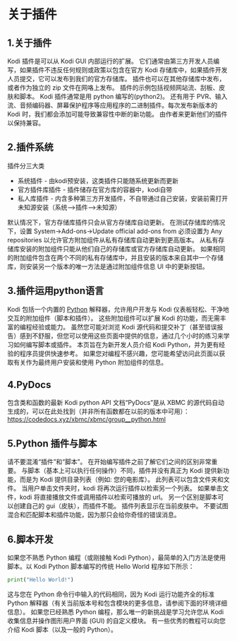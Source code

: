 # 关于插件











## 1.关于插件

Kodi 插件是可以从 Kodi GUI 内部运行的扩展。 它们通常由第三方开发人员编写，如果插件不违反任何规则或政策以包含在官方 Kodi 存储库中，如果插件开发人员提交，它可以发布到我们的官方存储库。 插件也可以在其他存储库中发布，或者作为独立的 zip 文件在网咯上发布。 插件的示例包括视频网站流、刮板、皮肤和脚本。 Kodi 插件通常是用 python 编写的(python2)。 还有用于 PVR、输入流、音频编码器、屏幕保护程序等应用程序的二进制插件。每次发布新版本的 Kodi 时，我们都会添加可能导致兼容性中断的新功能。 由作者来更新他们的插件以保持兼容。



## 2.插件系统

插件分三大类

- 系统插件 - 由kodi预安装，这类插件只能随系统更新而更新
- 官方插件库插件 - 插件储存在官方库的容器中，kodi自带
- 私人库插件 - 内含多种第三方开发插件，不自带通过自己安装，安装前需打开未知源安装（系统-->插件-->未知源）

默认情况下，官方存储库插件只会从官方存储库自动更新。 在测试存储库的情况下，设置 System->Add-ons->Update official add-ons from 必须设置为 Any repositories 以允许官方附加组件从私有存储库自动更新到更高版本。 从私有存储库安装的附加组件只能从他们自己的存储库或官方存储库自动更新。 如果相同的附加组件包含在两个不同的私有存储库中，并且安装的版本来自其中一个存储库，则安装另一个版本的唯一方法是通过附加组件信息 UI 中的更新按钮。



## 3.插件运用python语言

Kodi 包括一个内置的 [Python](https://zh.m.wikipedia.org/zh-hans/Python) 解释器，允许用户开发与 Kodi 仪表板轻松、干净地交互的附加组件（脚本和插件）。 这些附加组件可以扩展 Kodi 的功能，而无需丰富的编程经验或能力。 虽然您可能对浏览 Kodi 源代码和提交补丁（甚至错误报告）感到不舒服，但您可以使用这些页面中提供的信息，通过几个小时的练习来学习如何编写脚本或插件。 本页旨在为新开发人员介绍 Kodi Python，并为更有经验的程序员提供快速参考。 如果您对编程不感兴趣，您可能希望访问此页面以获取有关作为最终用户安装和使用 Python 附加组件的信息。



## 4.PyDocs

包含类和函数的最新 Kodi python API 文档“PyDocs”是从 XBMC 的源代码自动生成的，可以在此处找到（并非所有函数都在以前的版本中可用）：<https://codedocs.xyz/xbmc/xbmc/group__python.html>

## 5.Python 插件与脚本

请不要混淆“插件”和“脚本”。 在开始编写插件之前了解它们之间的区别非常重要。 与脚本（基本上可以执行任何操作）不同，插件并没有真正为 Kodi 提供新功能，而是为 Kodi 提供目录列表（例如: 您的电影库）。 此列表可以包含文件夹和文件。 当用户单击文件夹时，kodi 将再次运行插件以检索另一个列表。 如果单击文件，kodi 将直接播放文件或调用插件以检索可播放的 url。 另一个区别是脚本可以创建自己的 gui（皮肤），而插件不能。 插件列表显示在当前皮肤中。 不要试图混合和匹配脚本和插件功能，因为那只会给你奇怪的错误消息。

## 6.脚本开发

如果您不熟悉 Python 编程（或刚接触 Kodi Python），最简单的入门方法是使用脚本。以 Kodi Python 脚本编写的传统 Hello World 程序如下所示：

```python
print("Hello World!")
```

这与您在 Python 命令行中输入的代码相同，因为 Kodi 运行功能齐全的标准 Python 解释器（有关当前版本号和包含模块的更多信息，请参阅下面的环境详细信息）。 如果您已经熟悉 Python 编程，那么唯一的新挑战是学习允许您从 Kodi 收集信息并操作图形用户界面 (GUI) 的自定义模块。 有一些优秀的教程可以向您介绍 Kodi 脚本（以及一般的 Python）。
